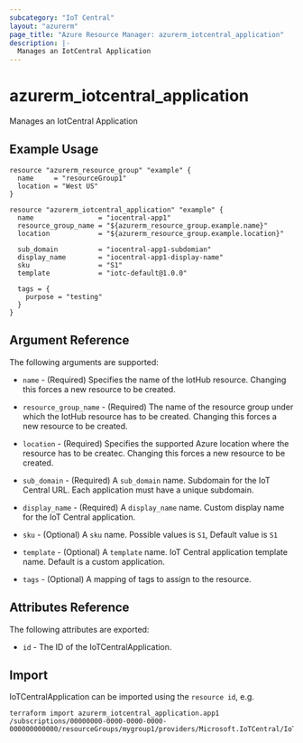 ```yaml
---
subcategory: "IoT Central"
layout: "azurerm"
page_title: "Azure Resource Manager: azurerm_iotcentral_application"
description: |-
  Manages an IotCentral Application
---
```


# azurerm_iotcentral_application

Manages an IotCentral Application

## Example Usage

```hcl
resource "azurerm_resource_group" "example" {
  name     = "resourceGroup1"
  location = "West US"
}

resource "azurerm_iotcentral_application" "example" {
  name                = "iocentral-app1"
  resource_group_name = "${azurerm_resource_group.example.name}"
  location            = "${azurerm_resource_group.example.location}"

  sub_domain          = "iocentral-app1-subdomian"
  display_name        = "iocentral-app1-display-name"
  sku                 = "S1"
  template            = "iotc-default@1.0.0" 		

  tags = {
    purpose = "testing"
  }
}
```

## Argument Reference

The following arguments are supported:

* `name` - (Required) Specifies the name of the IotHub resource. Changing this forces a new resource to be created.

* `resource_group_name` - (Required) The name of the resource group under which the IotHub resource has to be created. Changing this forces a new resource to be created.

* `location` - (Required) Specifies the supported Azure location where the resource has to be createc. Changing this forces a new resource to be created.

* `sub_domain` - (Required) A `sub_domain` name. Subdomain for the IoT Central URL. Each application must have a unique subdomain.

* `display_name` - (Required) A `display_name` name. Custom display name for the IoT Central application. 

* `sku` - (Optional) A `sku` name. Possible values is `S1`, Default value is `S1`

* `template` - (Optional) A `template` name. IoT Central application template name. Default is a custom application.

* `tags` - (Optional) A mapping of tags to assign to the resource.

## Attributes Reference

The following attributes are exported:

* `id` - The ID of the IoTCentralApplication.

## Import

IoTCentralApplication can be imported using the `resource id`, e.g.

```shell
terraform import azurerm_iotcentral_application.app1 /subscriptions/00000000-0000-0000-0000-000000000000/resourceGroups/mygroup1/providers/Microsoft.IoTCentral/IoTApps/app1
```